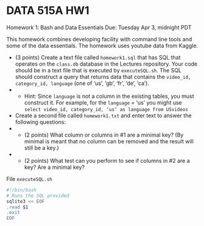 # DATA 515A HW1
Homework 1: Bash and Data Essentials
Due: Tuesday Apr 3, midnight PDT

This homework combines developing facility with command line tools and some of the data essentials. The homework uses youtube data from Kaggle.

* (3 points) Create a text file called `homework1.sql` that has SQL that operates on the `class.db` database in the Lectures repository. Your code should be in a text file that is executed by `executeSQL.sh`. The SQL should construct a query that returns data that contains the `video_id, category_id, language` (one of  ‘us’, ‘gb’, ‘fr’, ‘de’, ‘ca’).
* * Hint: Since `language` is not a column in the existing tables, you must construct it. For example, for the `language` = ‘us’ you might use `select video_id, category_id, ‘us’ as language from USvideos`
* Create a second file called `homework1.txt` and enter text to answer the following questions:
* * (2 points) What column or columns in #1 are a minimal key? (By minimal is meant that no column can be removed and the result will still be a key.)
* * (2 points) What test can you perform to see if columns in #2 are a key? Are a minimal key?

File `executeSQL.sh`

```bash
#!/bin/bash
# Runs the SQL provided
sqlite3 << EOF
.read $1
.exit
EOF
```


